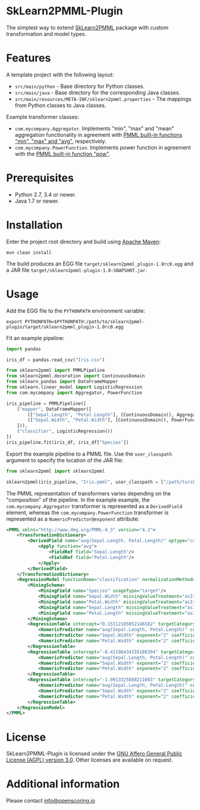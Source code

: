 SkLearn2PMML-Plugin
===================

The simplest way to extend [SkLearn2PMML](https://github.com/jpmml/sklearn2pmml) package with custom transformation and model types.

# Features #

A template project with the following layout:
* `src/main/python` - Base directory for Python classes.
* `src/main/java` - Base directory for the corresponding Java classes.
* `src/main/resources/META-INF/sklearn2pmml.properties` - The mappings from Python classes to Java classes.

Example transformer classes:
* `com.mycompany.Aggregator`. Implements "min", "max" and "mean" aggregation functionality in agreement with [PMML built-in functions "min", "max" and "avg"](http://dmg.org/pmml/v4-3/BuiltinFunctions.html#min), respectively.
* `com.mycompany.PowerFunction`. Implements power function in agreement with the [PMML built-in function "pow"](http://dmg.org/pmml/v4-3/BuiltinFunctions.html#math).

# Prerequisites #

* Python 2.7, 3.4 or newer.
* Java 1.7 or newer.

# Installation #

Enter the project root directory and build using [Apache Maven](http://maven.apache.org/):
```
mvn clean install
```

The build produces an EGG file `target/sklearn2pmml_plugin-1.0rc0.egg` and a JAR file `target/sklearn2pmml-plugin-1.0-SNAPSHOT.jar`.

# Usage #

Add the EGG file to the `PYTHONPATH` environment variable:
```
export PYTHONPATH=$PYTHONPATH:/path/to/sklearn2pmml-plugin/target/sklearn2pmml_plugin-1.0rc0.egg
```

Fit an example pipeline:
```Python
import pandas

iris_df = pandas.read_csv("Iris.csv")

from sklearn2pmml import PMMLPipeline
from sklearn2pmml.decoration import ContinuousDomain
from sklearn_pandas import DataFrameMapper
from sklearn.linear_model import LogisticRegression
from com.mycompany import Aggregator, PowerFunction

iris_pipeline = PMMLPipeline([
	("mapper", DataFrameMapper([
		(["Sepal.Length", "Petal.Length"], [ContinuousDomain(), Aggregator(function = "mean")]),
		(["Sepal.Width", "Petal.Width"], [ContinuousDomain(), PowerFunction(power = 2)])
	])),
	("classifier", LogisticRegression())
])
iris_pipeline.fit(iris_df, iris_df["Species"])
```

Export the example pipeline to a PMML file. Use the `user_classpath` argument to specify the location of the JAR file:
```Python
from sklearn2pmml import sklearn2pmml

sklearn2pmml(iris_pipeline, "Iris.pmml", user_classpath = ["/path/to/sklearn2pmml-plugin/target/sklearn2pmml-plugin-1.0-SNAPSHOT.jar"])
```

The PMML representation of transformers varies depending on the "composition" of the pipeline. In the example example, the `com.mycompany.Aggregator` transformer is represented as a `DerivedField` element, whereas the `com.mycompany.PowerFunction` transformer is represented as a `NumericPredictor@exponent` attribute:
```XML
<PMML xmlns="http://www.dmg.org/PMML-4_3" version="4.3">
	<TransformationDictionary>
		<DerivedField name="avg(Sepal.Length, Petal.Length)" optype="continuous" dataType="double">
			<Apply function="avg">
				<FieldRef field="Sepal.Length"/>
				<FieldRef field="Petal.Length"/>
			</Apply>
		</DerivedField>
	</TransformationDictionary>
	<RegressionModel functionName="classification" normalizationMethod="softmax">
		<MiningSchema>
			<MiningField name="Species" usageType="target"/>
			<MiningField name="Sepal.Width" missingValueTreatment="asIs"/>
			<MiningField name="Petal.Width" missingValueTreatment="asIs"/>
			<MiningField name="Sepal.Length" missingValueTreatment="asIs"/>
			<MiningField name="Petal.Length" missingValueTreatment="asIs"/>
		</MiningSchema>
		<RegressionTable intercept="0.15312185052146582" targetCategory="setosa">
			<NumericPredictor name="avg(Sepal.Length, Petal.Length)" coefficient="-1.5862823598313542"/>
			<NumericPredictor name="Sepal.Width" exponent="2" coefficient="0.864623482260917"/>
			<NumericPredictor name="Petal.Width" exponent="2" coefficient="-1.7337433442275574"/>
		</RegressionTable>
		<RegressionTable intercept="-0.41196434155188394" targetCategory="versicolor">
			<NumericPredictor name="avg(Sepal.Length, Petal.Length)" coefficient="1.6174796043315152"/>
			<NumericPredictor name="Sepal.Width" exponent="2" coefficient="-0.5854978099617918"/>
			<NumericPredictor name="Petal.Width" exponent="2" coefficient="-1.4870454407048939"/>
		</RegressionTable>
		<RegressionTable intercept="-1.0913325888211003" targetCategory="virginica">
			<NumericPredictor name="avg(Sepal.Length, Petal.Length)" coefficient="-0.3554755078012205"/>
			<NumericPredictor name="Sepal.Width" exponent="2" coefficient="-0.569705884824069"/>
			<NumericPredictor name="Petal.Width" exponent="2" coefficient="2.9003699714343223"/>
		</RegressionTable>
	</RegressionModel>
</PMML>
```

# License #

SkLearn2PMML-Plugin is licensed under the [GNU Affero General Public License (AGPL) version 3.0](http://www.gnu.org/licenses/agpl-3.0.html). Other licenses are available on request.

# Additional information #

Please contact [info@openscoring.io](mailto:info@openscoring.io)
